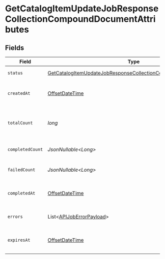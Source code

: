 # GetCatalogItemUpdateJobResponseCollectionCompoundDocumentAttributes


## Fields

| Field                                                                                                                                                         | Type                                                                                                                                                          | Required                                                                                                                                                      | Description                                                                                                                                                   | Example                                                                                                                                                       |
| ------------------------------------------------------------------------------------------------------------------------------------------------------------- | ------------------------------------------------------------------------------------------------------------------------------------------------------------- | ------------------------------------------------------------------------------------------------------------------------------------------------------------- | ------------------------------------------------------------------------------------------------------------------------------------------------------------- | ------------------------------------------------------------------------------------------------------------------------------------------------------------- |
| `status`                                                                                                                                                      | [GetCatalogItemUpdateJobResponseCollectionCompoundDocumentStatus](../../models/components/GetCatalogItemUpdateJobResponseCollectionCompoundDocumentStatus.md) | :heavy_check_mark:                                                                                                                                            | Status of the asynchronous job.                                                                                                                               | processing                                                                                                                                                    |
| `createdAt`                                                                                                                                                   | [OffsetDateTime](https://docs.oracle.com/javase/8/docs/api/java/time/OffsetDateTime.html)                                                                     | :heavy_check_mark:                                                                                                                                            | The date and time the job was created in ISO 8601 format (YYYY-MM-DDTHH:MM:SS.mmmmmm).                                                                        | 2022-11-08T00:00:00+00:00                                                                                                                                     |
| `totalCount`                                                                                                                                                  | *long*                                                                                                                                                        | :heavy_check_mark:                                                                                                                                            | The total number of operations to be processed by the job. See `completed_count` for the job's current progress.                                              | 10                                                                                                                                                            |
| `completedCount`                                                                                                                                              | *JsonNullable\<Long>*                                                                                                                                         | :heavy_minus_sign:                                                                                                                                            | The total number of operations that have been completed by the job.                                                                                           | 9                                                                                                                                                             |
| `failedCount`                                                                                                                                                 | *JsonNullable\<Long>*                                                                                                                                         | :heavy_minus_sign:                                                                                                                                            | The total number of operations that have failed as part of the job.                                                                                           | 1                                                                                                                                                             |
| `completedAt`                                                                                                                                                 | [OffsetDateTime](https://docs.oracle.com/javase/8/docs/api/java/time/OffsetDateTime.html)                                                                     | :heavy_minus_sign:                                                                                                                                            | Date and time the job was completed in ISO 8601 format (YYYY-MM-DDTHH:MM:SS.mmmmmm).                                                                          | 2022-11-08T00:00:00+00:00                                                                                                                                     |
| `errors`                                                                                                                                                      | List\<[APIJobErrorPayload](../../models/components/APIJobErrorPayload.md)>                                                                                    | :heavy_minus_sign:                                                                                                                                            | Array of errors encountered during the processing of the job.                                                                                                 |                                                                                                                                                               |
| `expiresAt`                                                                                                                                                   | [OffsetDateTime](https://docs.oracle.com/javase/8/docs/api/java/time/OffsetDateTime.html)                                                                     | :heavy_minus_sign:                                                                                                                                            | Date and time the job expires in ISO 8601 format (YYYY-MM-DDTHH:MM:SS.mmmmmm).                                                                                | 2022-11-08T00:00:00+00:00                                                                                                                                     |
